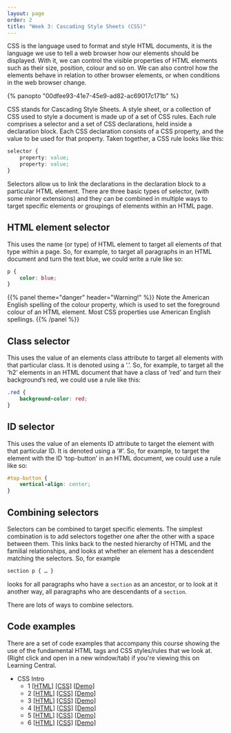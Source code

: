 ```yaml
---
layout: page
order: 2
title: "Week 3: Cascading Style Sheets (CSS)"
---
```


CSS is the language used to format and style HTML documents, it is the language we use to tell a web browser how our elements should be displayed. With it, we can control the visible properties of HTML elements such as their size, position, colour and so on. We can also control how the elements behave in relation to other browser elements, or when conditions in the web browser change.

{% panopto "00dfee93-41e7-45e9-ad82-ac69017c171b" %}

CSS stands for Cascading Style Sheets. A style sheet, or a collection of CSS used to style a document is made up of a set of CSS rules. Each rule comprises a selector and a set of CSS declarations, held inside a declaration block. Each CSS declaration consists of a CSS property, and the value to be used for that property. Taken together, a CSS rule looks like this:

```css
selector {
    property: value;
    property: value;
}
```

Selectors allow us to link the declarations in the declaration block to a particular HTML element. There are three basic types of selector, (with some minor extensions) and they can be combined in multiple ways to target specific elements or groupings of elements within an HTML page.

## HTML element selector

This uses the name (or type) of HTML element to target all elements of that type within a page. So, for example, to target all paragraphs in an HTML document and turn the text blue, we could write a rule like so:

```css
p {
    color: blue;
}
```

{{% panel theme="danger" header="Warning!"  %}}
Note the American English spelling of the colour property, which is used to set the foreground colour of an HTML element. Most CSS properties use American English spellings.
{{% /panel %}}

## Class selector

This uses the value of an elements class attribute to target all elements with that particular class. It is denoted using a ‘.’. So, for example, to target all the ‘h2’ elements in an HTML document that have a class of ‘red’ and turn their background’s red, we could use a rule like this:

```css
.red {
    background-color: red;
}
```

## ID selector

This uses the value of an elements ID attribute to target the element with that particular ID. It is denoted using a ‘#’. So, for example, to target the element with the ID ‘top-button’ in an HTML document, we could use a rule like so:

```css
#top-button {
    vertical-align: center;
}
```

## Combining selectors

Selectors can be combined to target specific elements. The simplest combination is to add selectors together one after the other with a space between them. This links back to the nested hierarchy of HTML and the familial relationships, and looks at whether an element has a descendent matching the selectors. So, for example

```css
section p { … }
```

looks for all paragraphs who have a `section` as an ancestor, or to look at it another way, all paragraphs who are descendants of a `section`.

There are lots of ways to combine selectors.

## Code examples

There are a set of code examples that accompany this course showing the use of the fundamental HTML tags and CSS styles/rules that we look at. (Right click and open in a new window/tab) if you're viewing this on Learning Central.

-   CSS Intro
    -   1 [[HTML]](https://github.com/martinjc/introduction-to-html-and-css/blob/master/src/examples/cssintro/1/index.html) [[CSS]](https://github.com/martinjc/introduction-to-html-and-css/blob/master/src/examples/cssintro/1/css/style.css) [[Demo]](https://martinjc.github.io/introduction-to-html-and-css/examples/cssintro/1/)
    -   2 [[HTML]](https://github.com/martinjc/introduction-to-html-and-css/blob/master/src/examples/cssintro/2/index.html) [[CSS]](https://github.com/martinjc/introduction-to-html-and-css/blob/master/src/examples/cssintro/2/css/style.css) [[Demo]](https://martinjc.github.io/introduction-to-html-and-css/examples/cssintro/2/)
    -   3 [[HTML]](https://github.com/martinjc/introduction-to-html-and-css/blob/master/src/examples/cssintro/3/index.html) [[CSS]](https://github.com/martinjc/introduction-to-html-and-css/blob/master/src/examples/cssintro/3/css/style.css) [[Demo]](https://martinjc.github.io/introduction-to-html-and-css/examples/cssintro/3/)
    -   4 [[HTML]](https://github.com/martinjc/introduction-to-html-and-css/blob/master/src/examples/cssintro/4/index.html) [[CSS]](https://github.com/martinjc/introduction-to-html-and-css/blob/master/src/examples/cssintro/4/css/style.css) [[Demo]](https://martinjc.github.io/introduction-to-html-and-css/examples/cssintro/4/)
    -   5 [[HTML]](https://github.com/martinjc/introduction-to-html-and-css/blob/master/src/examples/cssintro/5/index.html) [[CSS]](https://github.com/martinjc/introduction-to-html-and-css/blob/master/src/examples/cssintro/5/css/style.css) [[Demo]](https://martinjc.github.io/introduction-to-html-and-css/examples/cssintro/5/)
    -   6 [[HTML]](https://github.com/martinjc/introduction-to-html-and-css/blob/master/src/examples/cssintro/6/index.html) [[CSS]](https://github.com/martinjc/introduction-to-html-and-css/blob/master/src/examples/cssintro/6/css/style.css) [[Demo]](https://martinjc.github.io/introduction-to-html-and-css/examples/cssintro/6/)
